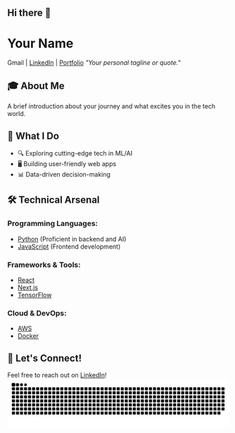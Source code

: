 ## Hi there 👋

<!--
**Ksolo15/Ksolo15** is a ✨ _special_ ✨ repository because its `README.md` (this file) appears on your GitHub profile.

Here are some ideas to get you started:

- 🔭 I’m currently working on ...
- 🌱 I’m currently learning ...
- 👯 I’m looking to collaborate on ...
- 🤔 I’m looking for help with ...
- 💬 Ask me about ...
- 📫 How to reach me: ...
- 😄 Pronouns: ...
- ⚡ Fun fact: ...
-->
# Your Name
Gmail | [LinkedIn](https://linkedin.com/in/your-profile) | [Portfolio](https://yourportfolio.com)
*"Your personal tagline or quote."*

## 🎓 About Me
A brief introduction about your journey and what excites you in the tech world.

## 🚀 What I Do
- 🔍 Exploring cutting-edge tech in ML/AI
- 🖥️ Building user-friendly web apps
- 📊 Data-driven decision-making

## 🛠️ Technical Arsenal
### Programming Languages:
- [Python](https://www.python.org/) (Proficient in backend and AI)
- [JavaScript](https://www.javascript.com/) (Frontend development)

### Frameworks & Tools:
- [React](https://reactjs.org/) 
- [Next.js](https://nextjs.org/)
- [TensorFlow](https://www.tensorflow.org/)

### Cloud & DevOps:
- [AWS](https://aws.amazon.com/)
- [Docker](https://www.docker.com/)

## 🤝 Let's Connect!
Feel free to reach out on [LinkedIn](https://www.linkedin.com/in/your-profile)!
<picture>
<source media="(prefers-color-scheme: dark)" srcset="https://raw.githubusercontent.com/Ksolo15/Ksolo15/output/github-snake-dark.svg" />
<source media="(prefers-color-scheme: light)" srcset="https://raw.githubusercontent.com/Ksolo15/Ksolo15/output/github-snake.svg" />
<img alt="github-snake" src="https://raw.githubusercontent.com/Ksolo15/Ksolo15/output/github-snake.svg" />
</picture>
